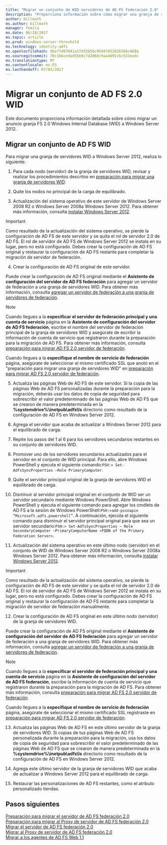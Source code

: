 ```yaml
---
title: "Migrar un conjunto de WID servidores de AD FS federación 2.0"
description: "Proporciona información sobre cómo migrar una granja de servidores de AD FS 2.0 servidor WID a Windows Server 2012"
author: billmath
ms.author: billmath
manager: femila
ms.date: 06/28/2017
ms.topic: article
ms.prod: windows-server-threshold
ms.technology: identity-adfs
ms.openlocfilehash: dbef7d07041a1fd32656c95947d5202b566c068a
ms.sourcegitcommit: 70c1b6cedad55b9c7d2068c9aa4891c6c533ee4c
ms.translationtype: MT
ms.contentlocale: es-ES
ms.lasthandoff: 07/03/2017
---
```

# <a name="migrate-an-ad-fs-20-wid-farm"></a>Migrar un conjunto de AD FS 2.0 WID  
Este documento proporciona información detallada sobre cómo migrar un anuncio granja FS 2.0 Windows Internal Database (WID) a Windows Server 2012.

## <a name="migrate-an-ad-fs-wid-farm"></a>Migrar un conjunto de AD FS WID
Para migrar una granja de servidores WID a Windows Server 2012, realiza lo siguiente:  
  
1.  Para cada nodo (servidor) de la granja de servidores WID, revisar y realizar los procedimientos descritos en [preparación para migrar una granja de servidores WID](prepare-to-migrate-a-wid-farm.md).  
  
2.  Quite los nodos no principal de la carga de equilibrado.  
  
3.  Actualización del sistema operativo de este servidor de Windows Server 2008 R2 o Windows Server 2008a Windows Server 2012. Para obtener más información, consulta [instalar Windows Server 2012](https://technet.microsoft.com/library/jj134246.aspx).  
  
> [!IMPORTANT]
>  Como resultado de la actualización del sistema operativo, se pierde la configuración de AD FS de este servidor y se quita el rol de servidor 2.0 de AD FS. El rol de servidor de AD FS de Windows Server 2012 se instala en su lugar, pero no está configurado. Debes crear la configuración de AD FS original y restaurar la configuración de AD FS restante para completar la migración de servidor de federación.  
  
4.  Crear la configuración de AD FS original de este servidor.  
  
Puede crear la configuración de AD FS original mediante el **Asistente de configuración del servidor de AD FS federación** para agregar un servidor de federación a una granja de servidores WID. Para obtener más información, consulta [agregar un servidor de federación a una granja de servidores de federación](add-a-federation-server-to-a-federation-server-farm.md).  
  
> [!NOTE]
> Cuando llegues a la **especificar el servidor de federación principal y una cuenta de servicio** página en la **Asistente de configuración del servidor de AD FS federación**, escribe el nombre del servidor de federación principal de la granja de servidores WID y asegúrate de escribir la información de cuenta de servicio que registraron durante la preparación para la migración de AD FS. Para obtener más información, consulta [preparación para migrar AD FS 2.0 servidor de federación](prepare-to-migrate-a-wid-farm.md). 
>  
> Cuando llegues a la **especifique el nombre de servicio de federación** página, asegúrate de seleccionar el mismo certificado SSL que anotó en el "preparación para migrar una granja de servidores WID" en [preparación para migrar AD FS 2.0 servidor de federación](prepare-to-migrate-a-wid-farm.md).  
  
5.  Actualiza las páginas Web de AD FS de este servidor. Si la copia de las páginas Web de AD FS personalizadas durante la preparación para la migración, deberás usar los datos de copia de seguridad para sobrescribir el valor predeterminado de las páginas Web de AD FS que se crearon de manera predeterminada en la **%systemdrive%\inetpub\adfs\ls** directorio como resultado de la configuración de AD FS en Windows Server 2012.  
  
6.  Agrega el servidor que acaba de actualizar a Windows Server 2012 para el equilibrado de carga.  
  
7.  Repite los pasos del 1 al 6 para los servidores secundarios restantes en su conjunto de servidores WID.  
  
8.  Promover uno de los servidores secundarios actualizados para el servidor en el conjunto de WID principal. Para ello, abre Windows PowerShell y ejecuta el siguiente comando:`PSH:> Set-AdfsSyncProperties –Role PrimaryComputer`.  
  
9. Quite el servidor principal original de la granja de servidores WID el equilibrado de carga.  
  
10. Disminuir al servidor principal original en el conjunto de WID ser un servidor secundario mediante Windows PowerShell. Abre Windows PowerShell y ejecuta el siguiente comando para agregar los cmdlets de AD FS a la sesión de Windows PowerShell:`PSH:>add-pssnapin “Microsoft.adfs.powershell”`. A continuación, ejecuta el siguiente comando para disminuir el servidor principal original para que sea un servidor secundario:`PSH:> Set-AdfsSyncProperties – Role SecondaryComputer –PrimaryComputerName <FQDN of the Primary Federation Server>`.  
  
11. Actualización del sistema operativo en este último nodo (servidor) en el conjunto de WID de Windows Server 2008 R2 o Windows Server 2008a Windows Server 2012. Para obtener más información, consulta [instalar Windows Server 2012](https://technet.microsoft.com/library/jj134246.aspx).  
  
> [!IMPORTANT]
>  Como resultado de la actualización del sistema operativo, se pierde la configuración de AD FS de este servidor y se quita el rol de servidor 2.0 de AD FS. El rol de servidor de AD FS de Windows Server 2012 se instala en su lugar, pero no está configurado. Debes crear la configuración de AD FS original y restaurar la configuración de AD FS restante para completar la migración de servidor de federación manualmente.  
  
12. Crear la configuración de AD FS original en este último nodo (servidor) de la granja de servidores WID.  
  
Puede crear la configuración de AD FS original mediante el **Asistente de configuración del servidor de AD FS federación** para agregar un servidor de federación a una granja de servidores WID. Para obtener más información, consulta [agregar un servidor de federación a una granja de servidores de federación](add-a-federation-server-to-a-federation-server-farm.md).  
  
> [!NOTE]
> Cuando llegues a la **especificar el servidor de federación principal y una cuenta de servicio** página en la **Asistente de configuración del servidor de AD FS federación**, escribe la información de cuenta de servicio que registraron durante la preparación para la migración de AD FS. Para obtener más información, consulta [preparación para migrar AD FS 2.0 servidor de federación](prepare-to-migrate-a-wid-farm.md). 
>  
> Cuando llegues a la **especifique el nombre de servicio de federación** página, asegúrate de seleccionar el mismo certificado SSL registraste en [preparación para migrar AD FS 2.0 servidor de federación](prepare-to-migrate-a-wid-farm.md).  
  
13. Actualiza las páginas Web de AD FS en este último servidor de la granja de servidores WID. Si copias de tus páginas Web de AD FS personalizada durante la preparación para la migración, usa los datos de copia de seguridad para sobrescribir el valor predeterminado de las páginas Web de AD FS que se crearon de manera predeterminada en la **%systemdrive%\inetpub\adfs\ls** directorio como resultado de la configuración de AD FS en Windows Server 2012.  
  
14. Agrega este último servidor de la granja de servidores WID que acaba de actualizar a Windows Server 2012 para el equilibrado de carga.  
  
15. Restaurar las personalizaciones de AD FS restantes, como el atributo personalizado tiendas.  
  
## <a name="next-steps"></a>Pasos siguientes
 [Preparación para migrar el servidor de AD FS federación 2.0](prepare-to-migrate-ad-fs-fed-server.md)   
 [Preparación para migrar al Proxy de servidor de AD FS federación 2.0](prepare-to-migrate-ad-fs-fed-proxy.md)   
 [Migrar el servidor de AD FS federación 2.0](migrate-the-ad-fs-fed-server.md)   
 [Migrar al Proxy de servidor de AD FS federación 2.0](migrate-the-ad-fs-2-fed-server-proxy.md)   
 [Migrar a los agentes de AD FS Web 1.1](migrate-the-ad-fs-web-agent.md)